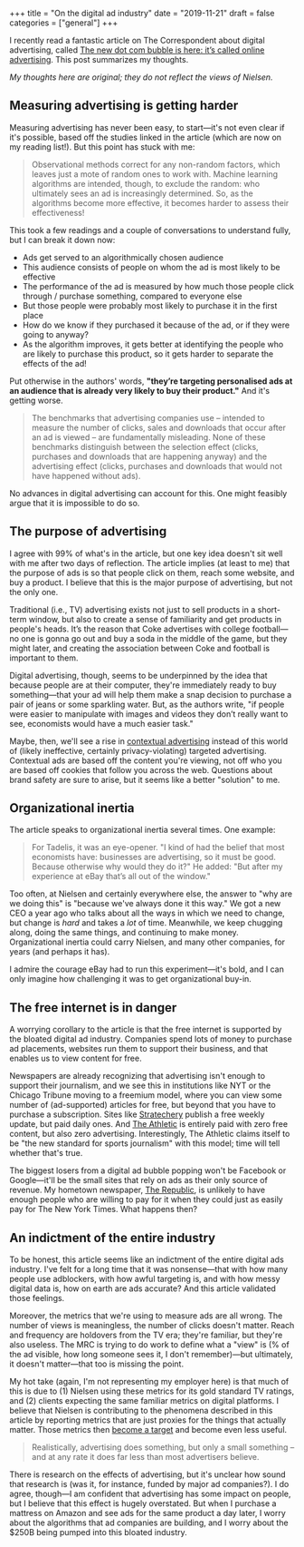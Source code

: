+++
title = "On the digital ad industry"
date = "2019-11-21"
draft = false
categories = ["general"]
+++

I recently read a fantastic article on The Correspondent about digital advertising, called [The new dot com bubble is here: it’s called online advertising](https://thecorrespondent.com/100/the-new-dot-com-bubble-is-here-its-called-online-advertising/13228924500-22d5fd24). This post summarizes my thoughts.

<!--more-->

*My thoughts here are original; they do not reflect the views of Nielsen.*

## Measuring advertising is getting harder
Measuring advertising has never been easy, to start—it's not even clear if it's possible, based off the studies linked in the article (which are now on my reading list!). But this point has stuck with me:

> Observational methods correct for any non-random factors, which leaves just a mote of random ones to work with. Machine learning algorithms are intended, though, to exclude the random: who ultimately sees an ad is increasingly determined. So, as the algorithms become more effective, it becomes harder to assess their effectiveness!

This took a few readings and a couple of conversations to understand fully, but I can break it down now:

 * Ads get served to an algorithmically chosen audience
 * This audience consists of people on whom the ad is most likely to be effective
 * The performance of the ad is measured by how much those people click through / purchase something, compared to everyone else
 * But those people were probably most likely to purchase it in the first place
 * How do we know if they purchased it because of the ad, or if they were going to anyway?
 * As the algorithm improves, it gets better at identifying the people who are likely to purchase this product, so it gets harder to separate the effects of the ad!

Put otherwise in the authors' words, **"they’re targeting personalised ads at an audience that is already very likely to buy their product."** And it's getting worse.

> The benchmarks that advertising companies use – intended to measure the number of clicks, sales and downloads that occur after an ad is viewed – are fundamentally misleading. None of these benchmarks distinguish between the selection effect (clicks, purchases and downloads that are happening anyway) and the advertising effect (clicks, purchases and downloads that would not have happened without ads).

No advances in digital advertising can account for this. One might feasibly argue that it is impossible to do so.


## The purpose of advertising
I agree with 99% of what's in the article, but one key idea doesn't sit well with me after two days of reflection. The article implies (at least to me) that the purpose of ads is so that people click on them, reach some website, and buy a product. I believe that this is the major purpose of advertising, but not the only one.

Traditional (i.e., TV) advertising exists not just to sell products in a short-term window, but also to create a sense of familiarity and get products in people's heads. It’s the reason that Coke advertises with college football—no one is gonna go out and buy a soda in the middle of the game, but they might later, and creating the association between Coke and football is important to them.

Digital advertising, though, seems to be underpinned by the idea that because people are at their computer, they're immediately ready to buy something—that your ad will help them make a snap decision to purchase a pair of jeans or some sparkling water. But, as the authors write, "if people were easier to manipulate with images and videos they don’t really want to see, economists would have a much easier task."

Maybe, then, we'll see a rise in [contextual advertising](https://en.wikipedia.org/wiki/Contextual_advertising) instead of this world of (likely ineffective, certainly privacy-violating) targeted advertising. Contextual ads are based off the content you're viewing, not off who you are based off cookies that follow you across the web. Questions about brand safety are sure to arise, but it seems like a better "solution" to me.


## Organizational inertia
The article speaks to organizational inertia several times. One example:

> For Tadelis, it was an eye-opener. "I kind of had the belief that most economists have: businesses are advertising, so it must be good. Because otherwise why would they do it?" He added: "But after my experience at eBay that’s all out of the window."

Too often, at Nielsen and certainly everywhere else, the answer to "why are we doing this" is "because we've always done it this way." We got a new CEO a year ago who talks about all the ways in which we need to change, but change is *hard* and takes a *lot* of time. Meanwhile, we keep chugging along, doing the same things, and continuing to make money. Organizational inertia could carry Nielsen, and many other companies, for years (and perhaps it has).

I admire the courage eBay had to run this experiment—it's bold, and I can only imagine how challenging it was to get organizational buy-in.


## The free internet is in danger
A worrying corollary to the article is that the free internet is supported by the bloated digital ad industry. Companies spend lots of money to purchase ad placements, websites run them to support their business, and that enables us to view content for free.

Newspapers are already recognizing that advertising isn't enough to support their journalism, and we see this in institutions like NYT or the Chicago Tribune moving to a freemium model, where you can view some number of (ad-supported) articles for free, but beyond that you have to purchase a subscription. Sites like [Stratechery](https://stratechery.com/) publish a free weekly update, but paid daily ones. And [The Athletic](https://theathletic.com/) is entirely paid with zero free content, but also zero advertising. Interestingly, The Athletic claims itself to be "the new standard for sports journalism" with this model; time will tell whether that's true.

The biggest losers from a digital ad bubble popping won't be Facebook or Google—it'll be the small sites that rely on ads as their only source of revenue. My hometown newspaper, [The Republic](http://www.therepublic.com/), is unlikely to have enough people who are willing to pay for it when they could just as easily pay for The New York Times. What happens then?


## An indictment of the entire industry
To be honest, this article seems like an indictment of the entire digital ads industry. I've felt for a long time that it was nonsense—that with how many people use adblockers, with how awful targeting is, and with how messy digital data is, how on earth are ads accurate? And this article validated those feelings.

Moreover, the metrics that we're using to measure ads are all wrong. The number of views is meaningless, the number of clicks doesn't matter. Reach and frequency are holdovers from the TV era; they're familiar, but they're also useless. The MRC is trying to do work to define what a "view" is (% of the ad visible, how long someone sees it, I don't remember)—but ultimately, it doesn't matter—that too is missing the point.

My hot take (again, I'm not representing my employer here) is that much of this is due to (1) Nielsen using these metrics for its gold standard TV ratings, and (2) clients expecting the same familiar metrics on digital platforms. I believe that Nielsen is contributing to the phenomena described in this article by reporting metrics that are just proxies for the things that actually matter. Those metrics then [become a target](https://en.wikipedia.org/wiki/Goodhart%27s_law) and become even less useful.

> Realistically, advertising does something, but only a small something – and at any rate it does far less than most advertisers believe.

There is research on the effects of advertising, but it's unclear how sound that research is (was it, for instance, funded by major ad companies?). I do agree, though—I am confident that advertising has some impact on people, but I believe that this effect is hugely overstated. But when I purchase a mattress on Amazon and see ads for the same product a day later, I worry about the algorithms that ad companies are building, and I worry about the $250B being pumped into this bloated industry.
